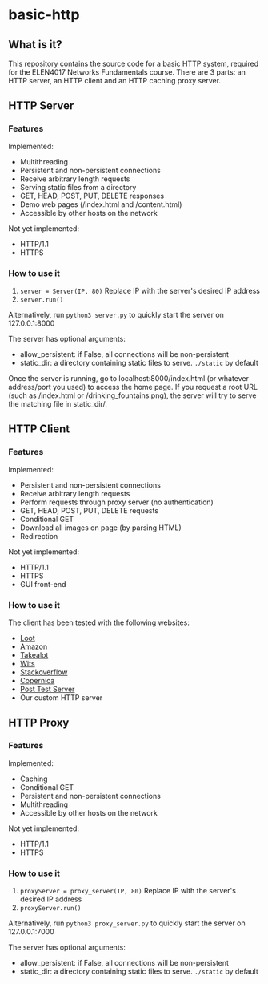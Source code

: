 # basic-http
## What is it?
This repository contains the source code for a basic HTTP system, required for the ELEN4017 Networks Fundamentals course.
There are 3 parts: an HTTP server, an HTTP client and an HTTP caching proxy server.

## HTTP Server
### Features
Implemented:
* Multithreading
* Persistent and non-persistent connections
* Receive arbitrary length requests
* Serving static files from a directory
* GET, HEAD, POST, PUT, DELETE responses
* Demo web pages (/index.html and /content.html)
* Accessible by other hosts on the network

Not yet implemented:
* HTTP/1.1
* HTTPS

### How to use it
1. `server = Server(IP, 80)` Replace IP with the server's desired IP address
2. `server.run()`

Alternatively, run `python3 server.py` to quickly start the server on 127.0.0.1:8000

The server has optional arguments:
* allow_persistent: if False, all connections will be non-persistent
* static_dir: a directory containing static files to serve. `./static` by default

Once the server is running, go to localhost:8000/index.html (or whatever address/port you used) to access the home page. If you request a root URL (such as /index.html or /drinking_fountains.png), the server will try to serve the matching file in static_dir/.




## HTTP Client
### Features
Implemented:
* Persistent and non-persistent connections
* Receive arbitrary length requests
* Perform requests through proxy server (no authentication)
* GET, HEAD, POST, PUT, DELETE requests
* Conditional GET
* Download all images on page (by parsing HTML)
* Redirection

Not yet implemented:
* HTTP/1.1
* HTTPS
* GUI front-end

### How to use it


The client has been tested with the following websites:
* [Loot](http://www.loot.co.za)
* [Amazon](http://www.amazon.com)
* [Takealot](http://www.takealot.com)
* [Wits](http://www.wits.ac.za)
* [Stackoverflow](http://stackoverflow.com)
* [Copernica](http://www.copernica.com)
* [Post Test Server](http://www.posttestserver.com/post.php)
* Our custom HTTP server



## HTTP Proxy
### Features
Implemented:
* Caching
* Conditional GET
* Persistent and non-persistent connections
* Multithreading
* Accessible by other hosts on the network

Not yet implemented:
* HTTP/1.1
* HTTPS

### How to use it
1. `proxyServer = proxy_server(IP, 80)` Replace IP with the server's desired IP address
2. `proxyServer.run()`

Alternatively, run `python3 proxy_server.py` to quickly start the server on 127.0.0.1:7000

The server has optional arguments:
* allow_persistent: if False, all connections will be non-persistent
* static_dir: a directory containing static files to serve. `./static` by default

